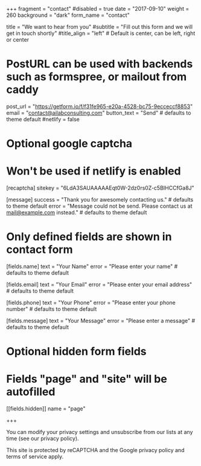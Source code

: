 +++
fragment = "contact"
#disabled = true
date = "2017-09-10"
weight = 260
background = "dark"
form_name = "contact"

title = "We want to hear from you"
#subtitle  = "Fill out this form and we will get in touch shortly"
#title_align = "left" # Default is center, can be left, right or center

# PostURL can be used with backends such as formspree, or mailout from caddy
post_url = "https://getform.io/f/f31fe965-e20a-4528-bc75-9ecceccf8853"
email = "contact@ailabconsulting.com"
button_text = "Send" # defaults to theme default
#netlify = false

# Optional google captcha
# Won't be used if netlify is enabled
[recaptcha]
sitekey = "6LdA3SAUAAAAAEqt0W-2dz0rs0Z-c5BIHCCfGa8J"

[message]
  success = "Thank you for awesomely contacting us." # defaults to theme default
  error = "Message could not be send. Please contact us at mail@example.com instead." # defaults to theme default

# Only defined fields are shown in contact form
[fields.name]
  text = "Your Name"
  error = "Please enter your name" # defaults to theme default

[fields.email]
  text = "Your Email"
  error = "Please enter your email address" # defaults to theme default

[fields.phone]
  text = "Your Phone"
  error = "Please enter your phone number" # defaults to theme default

[fields.message]
  text = "Your Message"
  error = "Please enter a message" # defaults to theme default

# Optional hidden form fields
# Fields "page" and "site" will be autofilled
[[fields.hidden]]
  name = "page"

+++


You can modify your privacy settings and unsubscribe from our lists at any time (see our privacy policy).

This site is protected by reCAPTCHA and the Google privacy policy and terms of service apply.
